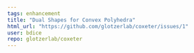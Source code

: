 ```yaml
---
tags: enhancement
title: "Dual Shapes for Convex Polyhedra"
html_url: "https://github.com/glotzerlab/coxeter/issues/1"
user: bdice
repo: glotzerlab/coxeter
---
```


